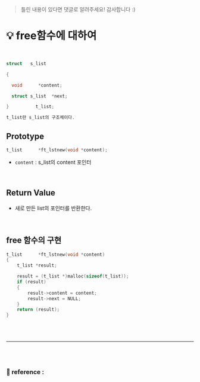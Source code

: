 > 틀린 내용이 있다면 댓글로 알려주세요! 감사합니다 :)





# 💡 free함수에 대하여

<br/>

```c
struct   s_list

{

  void      *content;

  struct s_list  *next;

}          t_list;

t_list란 s_list의 구조체이다.
```



## Prototype

```c
t_list		*ft_lstnew(void *content);
```

* `content` : s_list의 content 포인터

  

  

  <br/>



## Return Value 

* 새로 만든 list의 포인터를 반환한다.

<br/>



## free 함수의 구현

```c
t_list		*ft_lstnew(void *content)
{
	t_list *result;

	result = (t_list *)malloc(sizeof(t_list));
	if (result)
	{
		result->content = content;
		result->next = NULL;
	}
	return (result);
}
```



<br/> <br/>







------



<br/><br/>



### 📕 reference : 

